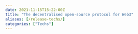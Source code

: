 ```yaml
---
date: 2021-11-15T15:22:00Z
title: "The decentralised open-source protocol for Web3"
aliases: [/release-techs/]
categories: ["Techs"]
---
```

